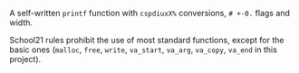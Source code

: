 A self-written `printf` function with `cspdiuxX%` conversions, `# +-0.` flags and width.

School21 rules prohibit the use of most standard functions, except for the basic ones (`malloc`, `free`, `write`, `va_start`, `va_arg`, `va_copy`, `va_end` in this project).
